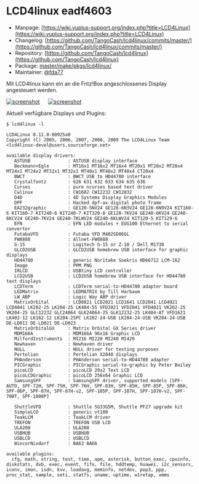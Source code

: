 # LCD4linux eadf4603
 - Manpage: [https://wiki.vuplus-support.org/index.php?title=LCD4Linux](https://wiki.vuplus-support.org/index.php?title=LCD4Linux)
 - Changelog: [https://github.com/TangoCash/lcd4linux/commits/master/](https://github.com/TangoCash/lcd4linux/commits/master/)
 - Repository: [https://github.com/TangoCash/lcd4linux](https://github.com/TangoCash/lcd4linux)
 - Package: [master/make/pkgs/lcd4linux/](https://github.com/Freetz-NG/freetz-ng/tree/master/make/pkgs/lcd4linux/)
 - Maintainer: [@fda77](https://github.com/fda77)

Mit LCD4linux kann ein an die Fritz!Box angeschlossenes Display angesteuert werden.<br>

[![screenshot](../screenshots/000-PKG_lcd4linux_md.png)](../screenshots/000-PKG_lcd4linux.png)
&emsp;
[![screenshot](../screenshots/000-PKG_lcd4linux_output_md.png)](../screenshots/000-PKG_lcd4linux_output.png)

Aktuell verfügbare Displays und Plugins:

```
$ lcd4linux -l

LCD4Linux 0.11.0-60925a0
Copyright (C) 2005, 2006, 2007, 2008, 2009 The LCD4Linux Team <lcd4linux-devel@users.sourceforge.net>

available display drivers:
   ASTUSB              : ASTUSB display interface
   Beckmann+Egle       : MT16x1 MT16x2 MT16x4 MT20x1 MT20x2 MT20x4 MT24x1 MT24x2 MT32x1 MT32x2 MT40x1 MT40x2 MT40x4 CT20x4 
   BWCT                : BWCT USB to HD44780 interface
   Crystalfontz        : 626 631 632 633 634 635 636 
   Curses              : pure ncurses based text driver
   Cwlinux             : CW1602 CW12232 CW12832 
   D4D                 : 4D Systems Display Graphics Modules
   DPF                 : Hacked dpf-ax digital photo frame
   EA232graphic        : GE120-5NV24 GE128-6N3V24 GE128-6N9V24 KIT160-6 KIT160-7 KIT240-6 KIT240-7 KIT320-8 GE128-7KV24 GE240-6KV24 GE240-6KCV24 GE240-7KV24 GE240-7KLWV24 GE240-6KLWV24 KIT120-5 KIT129-6 
   EFN                 : EFN LED modules + EUG100 Ethernet to serial converter
   FutabaVFD           : Futaba VFD M402SD06GL
   FW8888              : Allnet-FW8888
   G-15                : Logitech G-15 or Z-10 / Dell M1730
   GLCD2USB            : GLCD2USB homebrew USB interface for graphic displays
   HD44780             : generic Noritake Soekris HD66712 LCM-162 
   Image               : PPM PNG 
   IRLCD               : USBtiny LCD controller
   LCD2USB             : LCD2USB homebrew USB interface for HD44780 text displays
   LCDTerm             : LCDTerm serial-to-HD44780 adapter board
   LEDMatrix           : LEDMATRIX by Till Harbaum
   LW_ABP              : Logic Way ABP driver
   MatrixOrbital       : LCD0821 LCD2021 LCD1641 LCD2041 LCD4021 LCD4041 LK202-25 LK204-25 LK404-55 VFD2021 VFD2041 VFD4021 VK202-25 VK204-25 GLC12232 GLC24064 GLK24064-25 GLK12232-25 LK404-AT VFD1621 LK402-12 LK162-12 LK204-25PC LK202-24-USB LK204-24-USB VK204-24-USB DE-LD011 DE-LD021 DE-LD023 
   MatrixOrbitalGX     : Matrix Orbital GX Series driver
   MDM166A             : MDM166A 96x16 Graphic LCD
   MilfordInstruments  : MI216 MI220 MI240 MI420 
   Newhaven            : Newhaven driver
   NULL                : NULL driver for testing purposes
   Pertelian           : Pertelian X2040 displays
   PHAnderson          : PHAnderson serial-to-HD44780 adapter
   PICGraphic          : PICGraphic serial-to-graphic by Peter Bailey
   picoLCD             : picoLCD 20x2 Text LCD
   picoLCDGraphic      : picoLCD 256x64 Graphic LCD
   SamsungSPF          : SamsungSPF driver, supported models [SPF-AUTO, SPF-72H, SPF-75H, SPF-76H, SPF-83H, SPF-85H, SPF-85P, SPF-86H, SPF-86P, SPF-87H, SPF-87H-v2, SPF-105P, SPF-107H, SPF-107H-v2, SPF-700T, SPF-1000P]

   ShuttleVFD          : Shuttle SG33G5M, Shuttle PF27 upgrade kit
   SimpleLCD           : generic vt100
   TeakLCM             : TeakLCM driver
   TREFON              : TREFON USB LCD
   ULA200              : ULA200
   USBHUB              : USBHUB
   USBLCD              : USBLCD
   WincorNixdorf       : BA63 BA66

available plugins:
  cfg, math, string, test, time, apm, asterisk, button_exec, cpuinfo, diskstats, dvb, exec, event, fifo, file, hddtemp, huawei, i2c_sensors, iconv, imon, isdn, kvv, loadavg, meminfo, netdev, pop3, ppp, proc_stat, sample, seti, statfs, uname, uptime, w1retap, xmms
```


